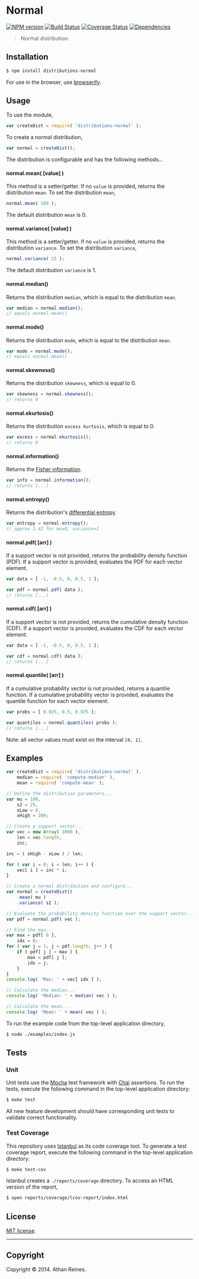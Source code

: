 Normal
===
[![NPM version][npm-image]][npm-url] [![Build Status][travis-image]][travis-url] [![Coverage Status][coveralls-image]][coveralls-url] [![Dependencies][dependencies-image]][dependencies-url]

> Normal distribution.


## Installation

``` bash
$ npm install distributions-normal
```

For use in the browser, use [browserify](https://github.com/substack/node-browserify).


## Usage

To use the module,

``` javascript
var createDist = require( 'distributions-normal' );
```

To create a normal distribution,

``` javascript
var normal = createDist();
```

The distribution is configurable and has the following methods...


#### normal.mean( [value] )

This method is a setter/getter. If no `value` is provided, returns the distribution `mean`. To set the distribution `mean`,

``` javascript
normal.mean( 100 );
```

The default distribution `mean` is 0.


#### normal.variance( [value] )

This method is a setter/getter. If no `value` is provided, returns the distribution `variance`. To set the distribution `variance`,

``` javascript
normal.variance( 25 );
```

The default distribution `variance` is 1.


#### normal.median()

Returns the distribution `median`, which is equal to the distribution `mean`.

``` javascript
var median = normal.median();
// equals normal.mean()
```


#### normal.mode()

Returns the distribution `mode`, which is equal to the distribution `mean`.

``` javascript
var mode = normal.mode();
// equals normal.mean()
```


#### normal.skewness()

Returns the distribution `skewness`, which is equal to 0.

``` javascript
var skewness = normal.skewness();
// returns 0
```

#### normal.ekurtosis()

Returns the distribution `excess kurtosis`, which is equal to 0.

``` javascript
var excess = normal.ekurtosis();
// returns 0
```


#### normal.information()

Returns the [Fisher information](http://en.wikipedia.org/wiki/Fisher_information).

``` javascript
var info = normal.information();
// returns [...]
```


#### normal.entropy()

Returns the distribution's [differential entropy](http://en.wikipedia.org/wiki/Differential_entropy).

``` javascript
var entropy = normal.entropy();
// approx 1.42 for mu=0, variance=1
```

#### normal.pdf( [arr] )

If a support vector is not provided, returns the probability density function (PDF). If a support vector is provided, evaluates the PDF for each vector element.

``` javascript
var data = [ -1, -0.5, 0, 0.5, 1 ];

var pdf = normal.pdf( data );
// returns [...]
```

#### normal.cdf( [arr] )

If a support vector is not provided, returns the cumulative density function (CDF). If a support vector is provided, evaluates the CDF for each vector element.

``` javascript
var data = [ -1, -0.5, 0, 0.5, 1 ];

var cdf = normal.cdf( data );
// returns [...]
```


#### normal.quantile( [arr] )

If a cumulative probability vector is not provided, returns a quantile function. If a cumulative probability vector is provided, evaluates the quantile function for each vector element.

``` javascript
var probs = [ 0.025, 0.5, 0.975 ];

var quantiles = normal.quantiles( probs );
// returns [...]
``` 

Note: all vector values must exist on the interval `[0, 1]`.




## Examples

``` javascript
var createDist = require( 'distributions-normal' ),
	median = require( 'compute-median' ),
	mean = require( 'compute-mean' );

// Define the distribution parameters...
var mu = 100,
	s2 = 25,
	xLow = 0,
	xHigh = 200;

// Create a support vector...
var vec = new Array( 1000 ),
	len = vec.length,
	inc;

inc = ( xHigh - xLow ) / len;

for ( var i = 0; i < len; i++ ) {
	vec[ i ] = inc * i;
}

// Create a normal distribution and configure...
var normal = createDist()
	.mean( mu )
	.variance( s2 );

// Evaluate the probability density function over the support vector...
var pdf = normal.pdf( vec );

// Find the max...
var max = pdf[ 0 ],
	idx = 0;
for ( var j = 1; j < pdf.length; j++ ) {
	if ( pdf[ j ] > max ) {
		max = pdf[ j ];
		idx = j;
	}
}
console.log( 'Max: ' + vec[ idx ] );

// Calculate the median...
console.log( 'Median: ' + median( vec ) );

// Calculate the mean...
console.log( 'Mean: ' + mean( vec ) );
```

To run the example code from the top-level application directory,

``` bash
$ node ./examples/index.js
```


## Tests

### Unit

Unit tests use the [Mocha](http://visionmedia.github.io/mocha) test framework with [Chai](http://chaijs.com) assertions. To run the tests, execute the following command in the top-level application directory:

``` bash
$ make test
```

All new feature development should have corresponding unit tests to validate correct functionality.


### Test Coverage

This repository uses [Istanbul](https://github.com/gotwarlost/istanbul) as its code coverage tool. To generate a test coverage report, execute the following command in the top-level application directory:

``` bash
$ make test-cov
```

Istanbul creates a `./reports/coverage` directory. To access an HTML version of the report,

``` bash
$ open reports/coverage/lcov-report/index.html
```


## License

[MIT license](http://opensource.org/licenses/MIT). 


---
## Copyright

Copyright &copy; 2014. Athan Reines.


[npm-image]: http://img.shields.io/npm/v/distributions-normal.svg
[npm-url]: https://npmjs.org/package/distributions-normal

[travis-image]: http://img.shields.io/travis/distributions-io/normal/master.svg
[travis-url]: https://travis-ci.org/distributions-io/normal

[coveralls-image]: https://img.shields.io/coveralls/distributions-io/normal/master.svg
[coveralls-url]: https://coveralls.io/r/distributions-io/normal?branch=master

[dependencies-image]: http://img.shields.io/david/distributions-io/normal.svg
[dependencies-url]: https://david-dm.org/distributions-io/normal

[dev-dependencies-image]: http://img.shields.io/david/dev/distributions-io/normal.svg
[dev-dependencies-url]: https://david-dm.org/dev/distributions-io/normal

[github-issues-image]: http://img.shields.io/github/issues/distributions-io/normal.svg
[github-issues-url]: https://github.com/distributions-io/normal/issues